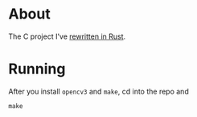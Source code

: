 # About
The C project I've [rewritten in Rust](https://github.com/Denloob/rust-gif-maker).

# Running
After you install `opencv3` and `make`, cd into the repo and
```
make
```
